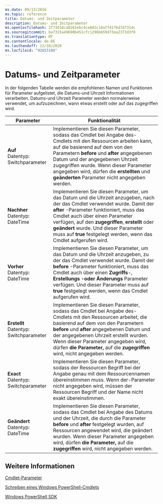 ```yaml
---
ms.date: 09/13/2016
ms.topic: reference
title: Datums- und Zeitparameter
description: Datums- und Zeitparameter
ms.openlocfilehash: 2f73d16ca8261ebc4ca8d2c18aff4176d7d7314c
ms.sourcegitcommit: ba7315a496986451cfc1296b659d73ea2373d3f0
ms.translationtype: MT
ms.contentlocale: de-DE
ms.lasthandoff: 12/10/2020
ms.locfileid: "92653188"
---
```

# <a name="date-and-time-parameters"></a>Datums- und Zeitparameter

In der folgenden Tabelle werden die empfohlenen Namen und Funktionen für Parameter aufgelistet, die Datums-und Uhrzeit Informationen verarbeiten. Datums-und Uhrzeit Parameter werden normalerweise verwendet, um aufzuzeichnen, wann etwas erstellt oder auf das zugegriffen wird.

|Parameter|Funktionalität|
|---|---|
|**Auf**<br>Datentyp: Switchparameter|Implementieren Sie diesen Parameter, sodass das Cmdlet bei Angabe des-Cmdlets mit den Ressourcen arbeiten kann, auf die basierend auf dem von den Parametern **before** und **after** angegebenen Datum und der angegebenen Uhrzeit zugegriffen wurde. Wenn dieser Parameter angegeben wird, dürfen die **erstellten** und **geänderten** Parameter nicht angegeben werden.|
|**Nachher**<br>Datentyp: DateTime|Implementieren Sie diesen Parameter, um das Datum und die Uhrzeit anzugeben, nach der das Cmdlet verwendet wurde. Damit der **after** -Parameter funktioniert, muss das Cmdlet auch über einen Parameter verfügen, auf den **zugegriffen**, **erstellt** oder **geändert** wurde. Und dieser Parameter muss auf **true** festgelegt werden, wenn das Cmdlet aufgerufen wird.|
|**Vorher**<br>Datentyp: DateTime|Implementieren Sie diesen Parameter, um das Datum und die Uhrzeit anzugeben, zu der das Cmdlet verwendet wurde. Damit der **before** -Parameter funktioniert, muss das Cmdlet auch über einen **Zugriffs**-, **Erstellungs** **-oder Änderungs** Parameter verfügen. Und dieser Parameter muss auf **true** festgelegt werden, wenn das Cmdlet aufgerufen wird.|
|**Erstellt**<br>Datentyp: Switchparameter|Implementieren Sie diesen Parameter, sodass das Cmdlet bei Angabe des-Cmdlets mit den Ressourcen arbeitet, die basierend auf dem von den Parametern **before** und **after** angegebenen Datum und der angegebenen Uhrzeit erstellt wurden. Wenn dieser Parameter angegeben wird, dürfen **die Parameter,** auf die **zugegriffen** wird, nicht angegeben werden.|
|**Exact**<br>Datentyp: Switchparameter|Implementieren Sie diesen Parameter, sodass der Ressourcen Begriff bei der Angabe genau mit dem Ressourcennamen übereinstimmen muss. Wenn der-Parameter nicht angegeben wird, müssen der Ressourcen Begriff und der Name nicht exakt übereinstimmen.|
|**Geändert**<br>Datentyp: DateTime|Implementieren Sie diesen Parameter, sodass das Cmdlet bei Angabe des Datums und der Uhrzeit, die durch die Parameter **before** und **after** festgelegt wurden, auf Ressourcen angewendet wird, die geändert wurden. Wenn dieser Parameter angegeben wird, dürfen **die Parameter,** auf die **zugegriffen** wird, nicht angegeben werden.|
## <a name="see-also"></a>Weitere Informationen

[Cmdlet-Parameter](./cmdlet-parameters.md)

[Schreiben eines Windows PowerShell-Cmdlets](./writing-a-windows-powershell-cmdlet.md)

[Windows PowerShell SDK](../windows-powershell-reference.md)
